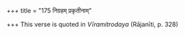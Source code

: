 +++
title = "175 निग्रहम् प्रकृतीनाम्"

+++
This verse is quoted in *Vīramitrodaya* (Rājanīti, p. 328)
